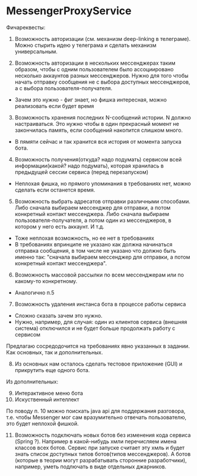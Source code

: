 # MessengerProxyService

Фичареквесты:

1) Возможность авторизации (см. механизм deep-linking в телеграме). Можно стырить идею у телеграма и сделать механизм универсальным.

2) Возможность авторизации в нескольких мессенджерах таким образом, чтобы с одним пользователем было ассоциировано несколько аккаунтов разных мессенджеров. Нужно для того чтобы начать отправку сообщения не с выбора доступных мессенджеров, а с выбора пользователя-получателя.
 - Зачем это нужно - фиг знает, но фишка интересная, можно реализовать если будет время

3) Возможность хранения последних N-сообщений истории. N должно настраиваться. Это нужно чтобы в один прекрасный момент не закончилась память, если сообщений накопится слишком много.
 + В пямяти сейчас и так хранится вся история от момента запуска бота.

4) Возможность получения(откуда? надо подумать) сервисом всей информации(какой? надо подумать), которая хранилась в предыдущей сессии сервиса (перед перезапуском)
 - Неплохая фишка, но прямого упоминания в требованиях нет, можно сделать если останется время.

5) Возможность выбрать адресатов отправки различными способами. Либо сначала выбираем мессенджер для отправки, а потом конкретный контакт мессенджера. Либо сначала выбираем пользователя-получателя, а потом один из мессенджеров, в котором у него есть аккаунт. И т.д.
 - Тоже неплохая возможность, но ее нет в требованиях
 - В требованиях впринципе не указано как должна начинаться отправка сообщения, в том числе не указано что должно быть именно так: "сначала выбираем мессенджер для отправки, а потом конкретный контакт мессенджера".

6) Возможность массовой рассылки по всем мессенджерам или по какому-то конкретному.
 - Аналогично п.5

7) Возможность удаления инстанса бота в процессе работы сервиса
 - Сложно сказать зачем это нужно.
 - Нужно, например, для случая: один из клиентов сервиса (внешняя система) отключился и не будет больше продолжать работу с сервисом

 Предлагаю сосредодочится на требованиях явно указанных в задании. Как основных, так и дополнительных.

8) Из основных нам осталось сделать тестовое приложение (GUI) и прикрутить еще одного бота.

 Из дополнительных:

9) Интерактивное меню бота
10) Искуственный интеллект

По поводу п. 10 можно поискать java api для поддержания разговора, т.е. чтобы Messenger мог сам вразумительно отвечать пользователю,
это будет неплохой фишкой.

11) Возможность подключать новых ботов без изменения кода сервиса (Spring ?). Например в какой-нибудь хмли перечисляем имена классов всех ботов. Сервис при запуске считает эту хмль и будет знать список доступных типов ботов(типов мессенджеров). А ботов (которые в теории могут разрабатывать сторонние разработчики), например, уметь подлючать в виде отдельных джарников.
